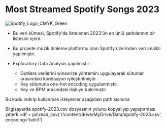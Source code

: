 # Most Streamed Spotify Songs 2023
![Spotify_Logo_CMYK_Green](https://github.com/ozaneermis/Spotify-2023/assets/74829981/3a6f1419-b1da-4ad2-87ce-edfd92dbdf4f)

* Bu veri kümesi, Spotify'da listelenen 2023'ün en ünlü şarkılarının bir listesini içerir. 
* Bu projede müzik dinleme platformu olan Spotify üzerinden veri analizi yapılmıştır.
* Exploratory Data Analysis yapılmıştır :
  
  * Outliers verilerini winsorize yöntemini uygulayarak sütunlar arasındaki korelasyon iyileştirilmiştir.
  * Key sütununa one-hot encoding uygulanmıştır.
  * Key ve BPM arasındaki ilişkiye bakılmıştır

Bu kodu indirip kullanmak isteyenler aşağıdaki path kısmına
<p> Bilgisayarda spotify-2023.csv dosyasının yolunu kopyalıyıp yapıştırması yeterli
>df = pd.read_csv('//content/drive/MyDrive/Data/spotify-2023.csv', encoding='latin1')


